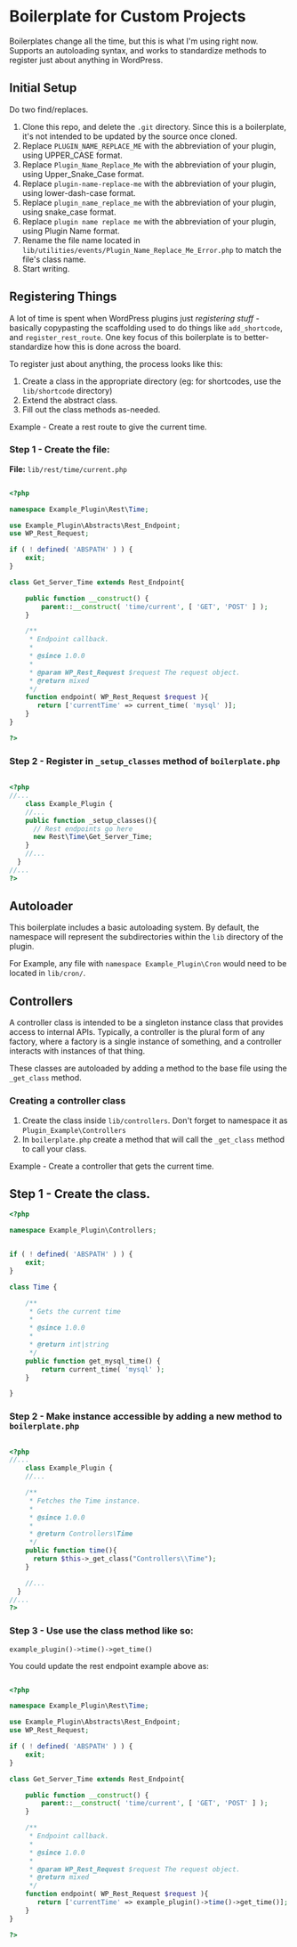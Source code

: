# Boilerplate for Custom Projects

Boilerplates change all the time, but this is what I'm using right now. Supports an autoloading syntax, and works to standardize methods to register just about anything in WordPress.

## Initial Setup

Do two find/replaces.

1. Clone this repo, and delete the `.git` directory. Since this is a boilerplate, it's not intended to be updated by the source once cloned.
1. Replace `PLUGIN_NAME_REPLACE_ME` with the abbreviation of your plugin, using UPPER_CASE format.
1. Replace `Plugin_Name_Replace_Me` with the abbreviation of your plugin, using Upper_Snake_Case format.
1. Replace `plugin-name-replace-me` with the abbreviation of your plugin, using lower-dash-case format.
1. Replace `plugin_name_replace_me` with the abbreviation of your plugin, using snake_case format.
1. Replace `plugin name replace me` with the abbreviation of your plugin, using Plugin Name format.
1. Rename the file name located in `lib/utilities/events/Plugin_Name_Replace_Me_Error.php` to match the file's class name.
1. Start writing.

## Registering Things

A lot of time is spent when WordPress plugins just _registering stuff_ - basically copypasting the scaffolding used to do things like `add_shortcode`, and `register_rest_route`. One key focus of this boilerplate is to better-standardize how this is done across the board.

To register just about anything, the process looks like this:

1. Create a class in the appropriate directory (eg: for shortcodes, use the `lib/shortcode` directory)
1. Extend the abstract class.
1. Fill out the class methods as-needed.

Example - Create a rest route to give the current time.

### Step 1 - Create the file:

**File:** `lib/rest/time/current.php`
```php

<?php

namespace Example_Plugin\Rest\Time;

use Example_Plugin\Abstracts\Rest_Endpoint;
use WP_Rest_Request;

if ( ! defined( 'ABSPATH' ) ) {
	exit;
}

class Get_Server_Time extends Rest_Endpoint{

	public function __construct() {
		parent::__construct( 'time/current', [ 'GET', 'POST' ] );
	}

	/**
	 * Endpoint callback.
	 *
	 * @since 1.0.0
	 *
	 * @param WP_Rest_Request $request The request object.
	 * @return mixed
	 */
    function endpoint( WP_Rest_Request $request ){
       return ['currentTime' => current_time( 'mysql' )]; 
    }
}

?>
```

### Step 2 - Register in `_setup_classes` method of `boilerplate.php`

```php

<?php
//...
	class Example_Plugin {
    //...
    public function _setup_classes(){
      // Rest endpoints go here
      new Rest\Time\Get_Server_Time;
    }
    //...
  }
//...
?>
```

## Autoloader

This boilerplate includes a basic autoloading system. By default, the namespace will represent the subdirectories within the `lib` directory of the plugin.

For Example, any file with `namespace Example_Plugin\Cron` would need to be located in `lib/cron/`.

## Controllers

A controller class is intended to be a singleton instance class that provides access to internal APIs. Typically, a controller is the plural form of any factory, where a factory is a single instance of something, and a controller interacts with instances of that thing.

These classes are autoloaded by adding a method to the base file using the `_get_class` method.

### Creating a controller class

1. Create the class inside `lib/controllers`. Don't forget to namespace it as `Plugin_Example\Controllers`
1. In `boilerplate.php` create a method that will call the `_get_class` method to call your class.

Example - Create a controller that gets the current time.

## Step 1 - Create the class.
```php
<?php

namespace Example_Plugin\Controllers;


if ( ! defined( 'ABSPATH' ) ) {
	exit;
}

class Time {

	/**
	 * Gets the current time
	 * 
	 * @since 1.0.0
	 * 
	 * @return int|string
	 */
	public function get_mysql_time() {
		return current_time( 'mysql' );
	}

}
```


### Step 2 - Make instance accessible by adding a new method to `boilerplate.php`

```php

<?php
//...
	class Example_Plugin {
    //...

    /**
     * Fetches the Time instance.
     *
     * @since 1.0.0
     *
     * @return Controllers\Time
     */
    public function time(){
      return $this->_get_class("Controllers\\Time");
    }

    //...
  }
//...
?>
```

### Step 3 - Use use the class method like so:

`example_plugin()->time()->get_time()`

You could update the rest endpoint example above as:

```php

<?php

namespace Example_Plugin\Rest\Time;

use Example_Plugin\Abstracts\Rest_Endpoint;
use WP_Rest_Request;

if ( ! defined( 'ABSPATH' ) ) {
	exit;
}

class Get_Server_Time extends Rest_Endpoint{

	public function __construct() {
		parent::__construct( 'time/current', [ 'GET', 'POST' ] );
	}

	/**
	 * Endpoint callback.
	 *
	 * @since 1.0.0
	 *
	 * @param WP_Rest_Request $request The request object.
	 * @return mixed
	 */
    function endpoint( WP_Rest_Request $request ){
       return ['currentTime' => example_plugin()->time()->get_time()]; 
    }
}

?>
```